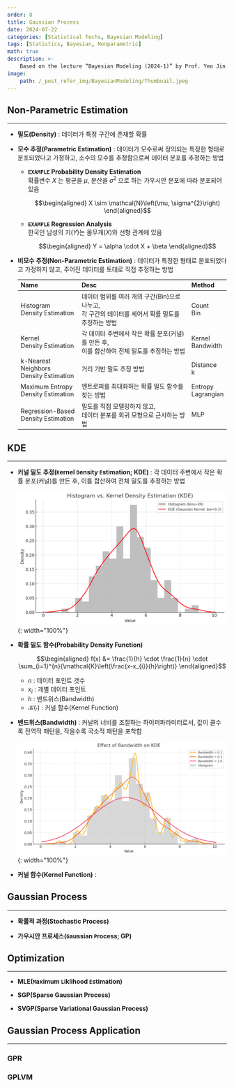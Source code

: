```yaml
---
order: 8
title: Gaussian Process
date: 2024-07-22
categories: [Statistical Techs, Bayesian Modeling]
tags: [Statistics, Bayesian, Nonparametric]
math: true
description: >-
    Based on the lecture “Bayesian Modeling (2024-1)” by Prof. Yeo Jin Chung, Dept. of AI, Big Data & Management, College of Business Administration, Kookmin Univ.
image:
    path: /_post_refer_img/BayesianModeling/Thumbnail.jpeg
---
```


## Non-Parametric Estimation
-----

- **밀도(Density)** : 데이터가 특정 구간에 존재할 확률

- **모수 추정(Parametric Estimation)** : 데이터가 모수로써 정의되는 특정한 형태로 분포되었다고 가정하고, 소수의 모수를 추정함으로써 데이터 분포를 추정하는 방법

    - **`EXAMPLE` Probability Density Estimation** <br> 확률변수 $X$ 는 평균을 $\mu$, 분산을 $\sigma^{2}$ 으로 하는 가우시안 분포에 따라 분포되어 있음

        $$\begin{aligned}
        X \sim \mathcal{N}\left(\mu, \sigma^{2}\right)
        \end{aligned}$$

    - **`EXAMPLE` Regression Analysis** <br> 한국인 남성의 키($Y$)는 몸무게($X$)와 선형 관계에 있음

        $$\begin{aligned}
        Y = \alpha \cdot X + \beta
        \end{aligned}$$

- **비모수 추정(Non-Parametric Estimation)** : 데이터가 특정한 형태로 분포되었다고 가정하지 않고, 주어진 데이터를 토대로 직접 추정하는 방법

    | Name | Desc | Method |
    |---|---|---|
    | Histogram <br> Density Estimation | 데이터 범위를 여러 개의 구간(Bin)으로 나누고, <br> 각 구간의 데이터를 세어서 확률 밀도를 추정하는 방법 | Count <br> Bin |
    | Kernel <br> Density Estimation | 각 데이터 주변에서 작은 확률 분포(커널)를 만든 후, <br> 이를 합산하여 전체 밀도를 추정하는 방법 | Kernel <br> Bandwidth |
    | k-Nearest Neighbors <br> Density Estimation | 거리 기반 밀도 추정 방법 | Distance <br> k |
    | Maximum Entropy <br> Density Estimation | 엔트로피를 최대화하는 확률 밀도 함수를 찾는 방법 | Entropy <br> Lagrangian |
    | Regression-Based <br> Density Estimation | 밀도를 직접 모델링하지 않고, <br> 데이터 분포를 회귀 모형으로 근사하는 방법 | MLP |

## KDE
-----

- **커널 밀도 추정(`K`ernel `D`ensity `E`stimation; KDE)** : 각 데이터 주변에서 작은 확률 분포(커널)를 만든 후, 이를 합산하여 전체 밀도를 추정하는 방법

    ![02](/_post_refer_img/BayesianModeling/08-02.png){: width="100%"}

- **확률 밀도 함수(Probability Density Function)**

    $$\begin{aligned}
    f(x)
    &= \frac{1}{h} \cdot \frac{1}{n} \cdot \sum_{i=1}^{n}{\mathcal{K}\left(\frac{x-x_{i}}{h}\right)}
    \end{aligned}$$

    - $n$ : 데이터 포인트 갯수
    - $x_{i}$ : 개별 데이터 포인트
    - $h$ : 밴드위스(Bandwidth)
    - $\mathcal{K}\left(\cdot\right)$ : 커널 함수(Kernel Function)

- **밴드위스(Bandwidth)** : 커널의 너비를 조절하는 하이퍼파라미터로서, 값이 클수록 전역적 패턴을, 작을수록 국소적 패턴을 포착함

    ![01](/_post_refer_img/BayesianModeling/08-01.png){: width="100%"}

- **커널 함수(Kernel Function)** : 

## Gaussian Process
-----

- **확률적 과정(Stochastic Process)**

- **가우시안 프로세스(`G`aussian `P`rocess; GP)**

## Optimization
-----

- **MLE(`M`aximum `L`iklihood `E`stimation)**

- **SGP(Sparse Gaussian Process)**

- **SVGP(Sparse Variational Gaussian Process)**

## Gaussian Process Application
-----

### GPR

### GPLVM